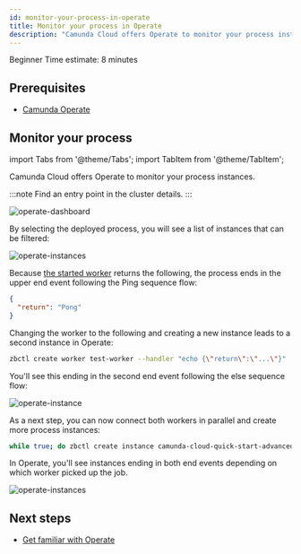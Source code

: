 ```yaml
---
id: monitor-your-process-in-operate
title: Monitor your process in Operate
description: "Camunda Cloud offers Operate to monitor your process instances."
---
```

<span class="badge badge--beginner">Beginner</span>
<span class="badge badge--secondary">Time estimate: 8 minutes</span>

## Prerequisites

- [Camunda Operate](/components/operate/deployment/install-and-start.md)

## Monitor your process

import Tabs from '@theme/Tabs';
import TabItem from '@theme/TabItem';

Camunda Cloud offers Operate to monitor your process instances.

:::note
Find an entry point in the cluster details.
:::

![operate-dashboard](./img/operate-dashboard.png)

By selecting the deployed process, you will see a list of instances that can be filtered:

![operate-instances](./img/operate-advanced-instances-pong.png)

Because [the started worker](./implement-service-task.md) returns the following, the process ends in the upper end event following the Ping sequence flow:

```json
{
  "return": "Pong"
}
```

Changing the worker to the following and creating a new instance leads to a second instance in Operate:

```bash
zbctl create worker test-worker --handler "echo {\"return\":\"...\"}"
```

You'll see this ending in the second end event following the else sequence flow:

![operate-instance](./img/operate-advanced-instances-other.png)

As a next step, you can now connect both workers in parallel and create more process instances:

```bash
while true; do zbctl create instance camunda-cloud-quick-start-advanced; sleep 1; done
```

In Operate, you'll see instances ending in both end events depending on which worker picked up the job.

![operate-instances](./img/operate-advanced-instances.png)

## Next steps

- [Get familiar with Operate](./components/operate/userguide/basic-operate-navigation.md)